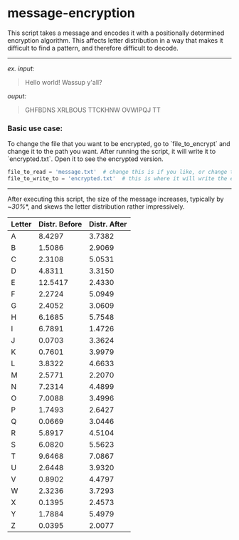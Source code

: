 # message-encryption
 This script takes a message and encodes it with a positionally determined encryption algorithm. This affects letter distribution in a way that makes it difficult to find a pattern, and therefore difficult to decode.
 
 ***

*ex. input:*
> Hello world! Wassup y'all?

*ouput:*
> GHFBDNS XRLBOUS TTCKHNW OVWIPQJ TT

<h3>Basic use case:</h3>
 <p>To change the file that you want to be encrypted, go to `file_to_encrypt` and change it to the path you want. 
After running the script, it will write it to `encrypted.txt`. Open it to see the encrypted version.</p>

 ```python
 file_to_read = 'message.txt'  # change this is if you like, or change the contents of message.txt
 file_to_write_to = 'encrypted.txt'  # this is where it will write the encrypted version to.
 ```
 
 ***
 
<p>After executing this script, the size of the message increases, typically by ~<i>30%</i>*, and skews the letter distribution rather impressively.</p>

| Letter | Distr. Before | Distr. After |
| ------ | ------------ | ---------- |
| A | 8.4297 | 3.7382 |
| B | 1.5086 | 2.9069 |
| C | 2.3108 | 5.0531 |
| D | 4.8311 | 3.3150 |
| E | 12.5417 | 2.4330 |
| F | 2.2724 | 5.0949 |
| G | 2.4052 | 3.0609 |
| H | 6.1685 | 5.7548 |
| I | 6.7891 | 1.4726 |
| J | 0.0703 | 3.3624 |
| K | 0.7601 | 3.9979 |
| L | 3.8322 | 4.6633 |
| M | 2.5771 | 2.2070 |
| N | 7.2314 | 4.4899 |
| O | 7.0088 | 3.4996 |
| P | 1.7493 | 2.6427 |
| Q | 0.0669 | 3.0446 |
| R | 5.8917 | 4.5104 |
| S | 6.0820 | 5.5623 |
| T | 9.6468 | 7.0867 |
| U | 2.6448 | 3.9320 |
| V | 0.8902 | 4.4797 |
| W | 2.3236 | 3.7293 |
| X | 0.1395 | 2.4573 |
| Y | 1.7884 | 5.4979 |
| Z | 0.0395 | 2.0077 |
